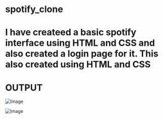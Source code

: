 # spotify_clone

# I have createed a basic spotify interface using HTML and CSS and also created a login page for it. This also created using HTML and CSS

# OUTPUT

![Image](https://github.com/user-attachments/assets/e9195f42-6584-4539-bf06-bb14490fb7fa)


![Image](https://github.com/user-attachments/assets/f59d439a-cbe8-422d-91d6-ad5d14b9698b)

